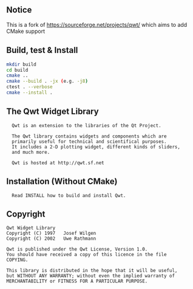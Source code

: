 Notice
----------------------
This is a fork of https://sourceforge.net/projects/qwt/ which aims to add CMake support

Build, test & Install
----------------------
```bash
mkdir build
cd build
cmake ..
cmake --build . -jx (e.g. -j8)
ctest . --verbose
cmake --install .
```


The Qwt Widget Library
----------------------

      Qwt is an extension to the libraries of the Qt Project.  

      The Qwt library contains widgets and components which are 
      primarily useful for technical and scientifical purposes.
      It includes a 2-D plotting widget, different kinds of sliders, 
      and much more.

      Qwt is hosted at http://qwt.sf.net

Installation (Without CMake)
------------
      
      Read INSTALL how to build and install Qwt.

Copyright
---------

    Qwt Widget Library 
    Copyright (C) 1997   Josef Wilgen
    Copyright (C) 2002   Uwe Rathmann

    Qwt is published under the Qwt License, Version 1.0.
    You should have received a copy of this licence in the file
    COPYING.

    This library is distributed in the hope that it will be useful,
    but WITHOUT ANY WARRANTY; without even the implied warranty of
    MERCHANTABILITY or FITNESS FOR A PARTICULAR PURPOSE.  

  
